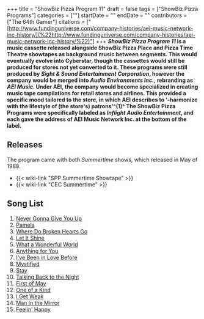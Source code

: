 +++
title = "ShowBiz Pizza Program 11"
draft = false
tags = ["ShowBiz Pizza Programs"]
categories = [""]
startDate = ""
endDate = ""
contributors = ["The 64th Gamer"]
citations = ["[http://www.fundinguniverse.com/company-histories/aei-music-network-inc-history/](%22http://www.fundinguniverse.com/company-histories/aei-music-network-inc-history/%22)"]
+++
***ShowBiz Pizza Program 11* is a music cassette released alongside ShowBiz Pizza Place and Pizza Time Theatre showtapes as background music between segments.
This would eventually evolve into Cyberstar, though the cassettes would still be produced for stores not yet converted to it. These programs were still produced by *Sight & Sound Entertainment Corporation*, however the company would be merged into *Audio Environments Inc.,* rebranding as *AEI Music*. Under AEI, the company would become specialized in creating music tape compilations for retail stores and airlines. This provided a specific mood tailored to the store, in which AEI describes to '-harmonize with the lifestyle of (the store's) patrons'^(1)^ The ShowBiz Pizza Programs were specifically labeled as *Inflight Audio Entertainment*, and each gave the address of AEI Music Network Inc. at the bottom of the label.**

## Releases

The program came with both *Summertime* shows, which released in May of 1988.

- {{< wiki-link "SPP Summertime Showtape" >}}
- {{< wiki-link "CEC Summertime" >}}

## Song List

1.  [Never Gonna Give You Up](https://en.wikipedia.org/wiki/Never_Gonna_Give_You_Up)
2.  [Pamela](https://en.wikipedia.org/wiki/Pamela_(song))
3.  [Where Do Broken Hearts Go](https://en.wikipedia.org/wiki/Where_Do_Broken_Hearts_Go)
4.  [Let It Shine](https://en.wikipedia.org/wiki/Let_It_Shine_(Agnetha_F%C3%A4ltskog_song))
5.  [What a Wonderful World](https://en.wikipedia.org/wiki/What_a_Wonderful_World)
6.  [Anything for You](https://en.wikipedia.org/wiki/Anything_for_You_(Gloria_Estefan_and_Miami_Sound_Machine_song))
7.  [I've Been in Love Before](https://en.wikipedia.org/wiki/I%27ve_Been_in_Love_Before_(song))
8.  [Mystified](https://en.wikipedia.org/wiki/Tango_in_the_Night)
9.  [Stay](https://en.wikipedia.org/wiki/Wendy_and_Lisa_(album))
10. [Talking Back to the Night](https://en.wikipedia.org/wiki/Talking_Back_to_the_Night)
11. [First of May](https://en.wikipedia.org/wiki/Never_Die_Young)
12. [One of a Kind](https://en.wikipedia.org/wiki/Characters_(Stevie_Wonder_album))
13. [I Get Weak](https://en.wikipedia.org/wiki/I_Get_Weak)
14. [Man in the Mirror](https://en.wikipedia.org/wiki/Man_in_the_Mirror)
15. [Feelin' Happy](https://en.wikipedia.org/wiki/Dan_Siegel_(musician))
